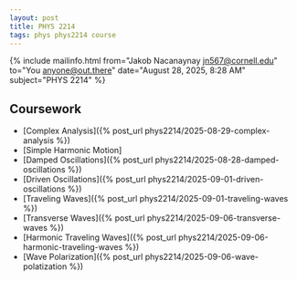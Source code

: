 ```yaml
---
layout: post
title: PHYS 2214
tags: phys phys2214 course
---
```


{% include mailinfo.html from="Jakob Nacanaynay <jn567@cornell.edu>" to="You <anyone@out.there>" date="August 28, 2025, 8:28 AM" subject="PHYS 2214" %}

## Coursework

- [Complex Analysis]({% post_url phys2214/2025-08-29-complex-analysis %})
- [Simple Harmonic Motion]
- [Damped Oscillations]({% post_url phys2214/2025-08-28-damped-oscillations %})
- [Driven Oscillations]({% post_url phys2214/2025-09-01-driven-oscillations %})
- [Traveling Waves]({% post_url phys2214/2025-09-01-traveling-waves %})
- [Transverse Waves]({% post_url phys2214/2025-09-06-transverse-waves %})
- [Harmonic Traveling Waves]({% post_url phys2214/2025-09-06-harmonic-traveling-waves %})
- [Wave Polarization]({% post_url phys2214/2025-09-06-wave-polatization %})
